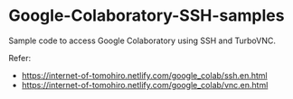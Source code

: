 # Google-Colaboratory-SSH-samples
Sample code to access Google Colaboratory using SSH and TurboVNC.

Refer:
- https://internet-of-tomohiro.netlify.com/google_colab/ssh.en.html
- https://internet-of-tomohiro.netlify.com/google_colab/vnc.en.html
